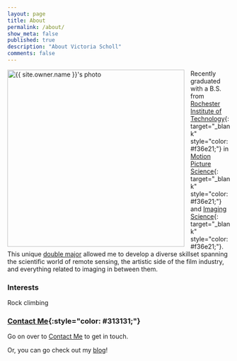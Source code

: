 ```yaml
---
layout: page
title: About
permalink: /about/
show_meta: false
published: true
description: "About Victoria Scholl"
comments: false
---
```


<img height="400" style="float: left; padding-right: 1em;" src="{{ site.urlimg }}{{ site.owner.avatar }}" alt="{{ site.owner.name }}'s photo">

Recently graduated with a B.S. from [Rochester Institute of Technology](http://rit.edu){: target="_blank" style="color: #f36e21;"} in [Motion Picture Science](https://cias.rit.edu/schools/film-animation/undergraduate-motion-picture-science){: target="_blank" style="color: #f36e21;"} and [Imaging Science](https://www.cis.rit.edu/){: target="_blank" style="color: #f36e21;"}. This unique [double major](http://www.rit.edu/news/story.php?id=55758) allowed me to develop a diverse skillset spanning the scientific world of remote sensing, the artistic side of the film industry, and everything related to imaging in between them. 




### Interests
Rock climbing

<a name="contact-me"></a>

### [Contact Me](/contact "Contact Me"){:style="color: #313131;"}

Go on over to [Contact Me](/contact "Contact Me") to get in touch.

Or, you can go check out my [blog](/blog "Blog")!
